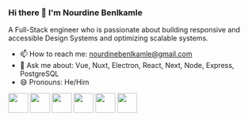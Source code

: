 ### Hi there 👋 I'm Nourdine Benlkamle

A Full-Stack engineer who is passionate about building responsive and accessible Design Systems and optimizing scalable systems.

- 📫 How to reach me: nourdinebenlkamle@gmail.com
- 🤔 Ask me about: Vue, Nuxt, Electron, React, Next, Node, Express, PostgreSQL
- 😄 Pronouns: He/Him

<div>
    <img height="40" width="40" src="https://vuejsnation.com/images/illustration-vue.png">
    <img height="40" width="40" src="https://nuxt.com/assets/design-kit/icon-green.svg">
    <img height="40" width="40" src="https://pinia.vuejs.org/logo.svg">
    <img height="40" width="40" src="https://upload.wikimedia.org/wikipedia/commons/thumb/4/4c/Typescript_logo_2020.svg/512px-Typescript_logo_2020.svg.png">
    <img height="40" width="40" src="https://seeklogo.com/images/N/next-js-logo-7929BCD36F-seeklogo.com.png">
    <img height="40" width="40" src="https://redux.js.org/img/redux.svg">
</div>
